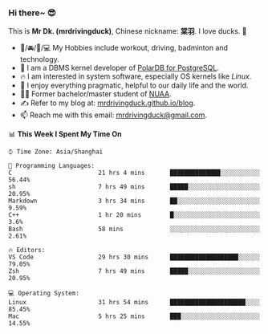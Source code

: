 ### Hi there~ 😎

This is **Mr Dk. (mrdrivingduck)**, Chinese nickname: **棠羽**. I love ducks. 🦆

- 💪/🚘/🏸/💻 My Hobbies include workout, driving, badminton and technology.
- 🍊 I am a DBMS kernel developer of [PolarDB for PostgreSQL](https://github.com/ApsaraDB/PolarDB-for-PostgreSQL).
- 🔥 I am interested in system software, especially OS kernels like *Linux*.
- 🔧 I enjoy everything pragmatic, helpful to our daily life and the world.
- 👨‍🎓 Former bachelor/master student of [NUAA](https://en.wikipedia.org/wiki/Nanjing_University_of_Aeronautics_and_Astronautics).
- ✍ Refer to my blog at: [mrdrivingduck.github.io/blog](https://www.mrdrivingduck.cn/blog/#/).
- 📫 Reach me with this email: [mrdrivingduck@gmail.com](mailto:mrdrivingduck@gmail.com).

<!--START_SECTION:waka-->
📊 **This Week I Spent My Time On** 

```text
⌚︎ Time Zone: Asia/Shanghai

💬 Programming Languages: 
C                        21 hrs 4 mins       ██████████████░░░░░░░░░░░   56.44% 
sh                       7 hrs 49 mins       █████░░░░░░░░░░░░░░░░░░░░   20.95% 
Markdown                 3 hrs 34 mins       ██░░░░░░░░░░░░░░░░░░░░░░░   9.59% 
C++                      1 hr 20 mins        █░░░░░░░░░░░░░░░░░░░░░░░░   3.6% 
Bash                     58 mins             ░░░░░░░░░░░░░░░░░░░░░░░░░   2.61%

🔥 Editors: 
VS Code                  29 hrs 30 mins      ███████████████████░░░░░░   79.05% 
Zsh                      7 hrs 49 mins       █████░░░░░░░░░░░░░░░░░░░░   20.95%

💻 Operating System: 
Linux                    31 hrs 54 mins      █████████████████████░░░░   85.45% 
Mac                      5 hrs 25 mins       ███░░░░░░░░░░░░░░░░░░░░░░   14.55%

```


<!--END_SECTION:waka-->

<!-- ![Mr Dk.'s GitHub Stats](https://github-readme-stats.vercel.app/api?username=mrdrivingduck&count_private&show_icons=true&theme=buefy) -->

<!-- ![Most Used Languages](https://github-readme-stats.vercel.app/api/top-langs/?username=mrdrivingduck&exclude_repo=mips32-CPU,snort-tcp-socket&theme=buefy&layout=compact&langs_count=10) -->


<!--
**mrdrivingduck/mrdrivingduck** is a ✨ _special_ ✨ repository because its `README.md` (this file) appears on your GitHub profile.

Here are some ideas to get you started:

- 🔭 I’m currently working on ...
- 🌱 I’m currently learning ...
- 👯 I’m looking to collaborate on ...
- 🤔 I’m looking for help with ...
- 💬 Ask me about ...
- 📫 How to reach me: ...
- 😄 Pronouns: ...
- ⚡ Fun fact: ...
-->
